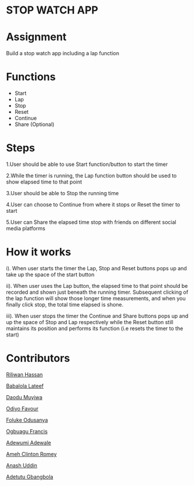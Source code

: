 
# STOP WATCH APP

# Assignment
Build a stop watch app including a lap function

# Functions
- Start
- Lap
- Stop
- Reset
- Continue
- Share (Optional)

# Steps
1.User should be able to use Start function/button to start the timer

2.While the timer is running, the Lap function button should be used to show elapsed time to that point 

3.User should be able to Stop the running time 

4.User can choose to Continue from where it stops or Reset the timer to start

5.User can Share the elapsed time stop with friends on different social media platforms


# How it works

i). 	When user starts the timer the Lap, Stop and Reset buttons pops up and take up the space of the start button

ii). 	When user uses the Lap button, the elapsed time to that point should be recorded and shown just beneath the running timer. Subsequent clicking of the lap function will show those longer time measurements, and when you finally click stop, the total time elapsed is shone.

iii). 	When user stops the timer the Continue and Share buttons pops up and up the space of Stop and Lap respectively while the Reset button still maintains its position and performs its function (i.e resets the timer to the start)

# Contributors
[Riliwan Hassan](https://github.com/worldsalt3)

[Babalola Lateef](https://github.com/delat22)

[Daodu Muyiwa](https://github.com/david660)  

[Odiyo Favour](https://github.com/eneze29)

[Foluke Odusanya](https://github.com/Folukie)

[Ogbuagu Francis](https://github.com/franciscoder)

[Adewumi Adewale](https://github.com/iamwhalle)

[Ameh Clinton Romey](https://github.com/amehClinton)

[Anash Uddin](https://github.com/anashzzz)

[Adetutu Gbangbola](https://github.com/Adetutu777)